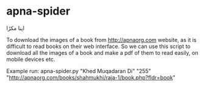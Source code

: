 # apna-spider
اپنا مکڑا

To download the images of a book from http://apnaorg.com website, as it is difficult to read books on their web interface. 
So we can use this script to download all the images of a book and make a pdf of them to read easily, on mobile devices etc.

Example run:
apna-spider.py "Khed Muqadaran Di" "255" "http://apnaorg.com/books/shahmukhi/raja-1/book.php?fldr=book"
